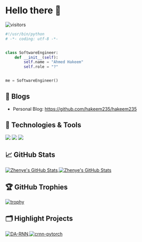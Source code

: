# Hello there 👋

![visitors](https://visitor-badge.laobi.icu/badge?page_id=hakeem235.hakeem235)

```python
#!/usr/bin/python
# -*- coding: utf-8 -*-


class SoftwareEngineer:
    def __init__(self):
        self.name = "Ahmed Hakeem"
        self.role = "?"


me = SoftwareEngineer()
```

## 📝 Blogs

- Personal Blog: https://github.com/hakeem235/hakeem235

## 🔧 Technologies & Tools

![](https://img.shields.io/badge/Editor-VS_Code-informational?style=flat&logo=visual-studio-code&logoColor=white&color=6aa6f8)
![](https://img.shields.io/badge/Code-JavaScript-informational?style=flat&logo=javascript&logoColor=white&color=6aa6f8)
![](https://img.shields.io/badge/Code-React-informational?style=flat&logo=react&logoColor=white&color=6aa6f8)



## &#x1f4c8; GitHub Stats

<a href="https://github.com/hakeem235/hakeem235">
  <img align="center" src="https://github-readme-stats.vercel.app/api/top-langs/?username=hakeem235&hide=c%2B%2B,c,matlab,assembly&title_color=6aa6f8&text_color=8a919a&icon_color=6aa6f8&bg_color=22272e" alt="Zhenye's GitHub Stats" />
</a>

<a href="https://github.com/hakeem235/hakeem235">
  <img align="center" src="https://github-readme-stats.vercel.app/api?username=hakeem235&show_icons=true&line_height=27&count_private=true&title_color=6aa6f8&text_color=8a919a&icon_color=6aa6f8&bg_color=22272e" alt="Zhenye's GitHub Stats" />
</a>

## 🏆 GitHub Trophies

[![trophy](https://github-profile-trophy.vercel.app/?username=hakeem235&theme=nord&column=7)](https://github.com/ryo-ma/github-profile-trophy)


## 🗂️ Highlight Projects

<a href="https://github.com/BirdWatcherQuack/BirdWatcher">
  <img align="center" src="https://github-readme-stats.vercel.app/api/pin/?username=hakeem235&repo=BirdWatcher&show_icons=true&line_height=27&title_color=6aa6f8&text_color=8a919a&icon_color=6aa6f8&bg_color=22272e" alt="DA-RNN" />
</a>

<a href="https://github.com/hakeem235/TechBlog">
  <img align="center" src="https://github-readme-stats.vercel.app/api/pin/?username=hakeem235&repo=TechBlog&show_icons=true&line_height=27&title_color=6aa6f8&text_color=8a919a&icon_color=6aa6f8&bg_color=22272e" alt="crnn-pytorch" />
</a>

